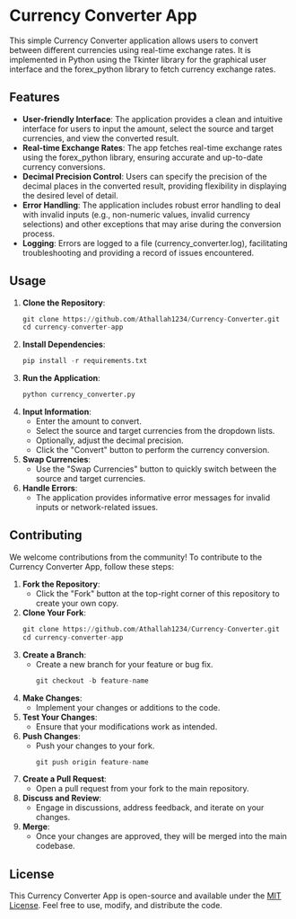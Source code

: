 # Currency Converter App

This simple Currency Converter application allows users to convert between different currencies using real-time exchange rates. It is implemented in Python using the Tkinter library for the graphical user interface and the forex_python library to fetch currency exchange rates.

## Features

- **User-friendly Interface**: The application provides a clean and intuitive interface for users to input the amount, select the source and target currencies, and view the converted result.
- **Real-time Exchange Rates**: The app fetches real-time exchange rates using the forex_python library, ensuring accurate and up-to-date currency conversions.
- **Decimal Precision Control**: Users can specify the precision of the decimal places in the converted result, providing flexibility in displaying the desired level of detail.
- **Error Handling**: The application includes robust error handling to deal with invalid inputs (e.g., non-numeric values, invalid currency selections) and other exceptions that may arise during the conversion process.
- **Logging**: Errors are logged to a file (currency_converter.log), facilitating troubleshooting and providing a record of issues encountered.

## Usage

1. **Clone the Repository**:
   ```python
   git clone https://github.com/Athallah1234/Currency-Converter.git
   cd currency-converter-app
   ```
2. **Install Dependencies**:
   ```python
   pip install -r requirements.txt
   ```
3. **Run the Application**:
   ```python
   python currency_converter.py
   ```
4. **Input Information**:
   - Enter the amount to convert.
   - Select the source and target currencies from the dropdown lists.
   - Optionally, adjust the decimal precision.
   - Click the "Convert" button to perform the currency conversion.
5. **Swap Currencies**:
   - Use the "Swap Currencies" button to quickly switch between the source and target currencies.
6. **Handle Errors**:
   - The application provides informative error messages for invalid inputs or network-related issues.

## Contributing

We welcome contributions from the community! To contribute to the Currency Converter App, follow these steps:

1. **Fork the Repository**:
   - Click the "Fork" button at the top-right corner of this repository to create your own copy.
2. **Clone Your Fork**:
   ```python
   git clone https://github.com/Athallah1234/Currency-Converter.git
   cd currency-converter-app
   ```
3. **Create a Branch**:
   - Create a new branch for your feature or bug fix.
     ```python
     git checkout -b feature-name
     ```
4. **Make Changes**:
   - Implement your changes or additions to the code.
5. **Test Your Changes**:
   - Ensure that your modifications work as intended.
6. **Push Changes**:
   - Push your changes to your fork.
     ```python
     git push origin feature-name
     ```
7. **Create a Pull Request**:
   - Open a pull request from your fork to the main repository.
8. **Discuss and Review**:
   - Engage in discussions, address feedback, and iterate on your changes.
9. **Merge**:
   - Once your changes are approved, they will be merged into the main codebase.

## License

This Currency Converter App is open-source and available under the [MIT License](LICENSE). Feel free to use, modify, and distribute the code.
